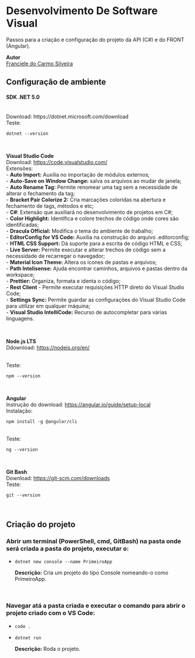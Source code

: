 # Desenvolvimento De Software Visual

Passos para a criação e configuração do projeto da API (C#) e do FRONT (Angular).

**Autor**<br>
[Franciele do Carmo Silveira](https://www.linkedin.com/in/cfrancielesilveira/)

## Configuração de ambiente

<h4>SDK .NET 5.0</h4><br>
Download: https://dotnet.microsoft.com/download<br>
Teste:

    dotnet --version

<br>

**Visual Studio Code**<br>
Download: https://code.visualstudio.com/<br>
        Extensões:<br>
        - **Auto Import:** Auxilia no importação de módulos externos;<br>
        - **Auto-Save on Window Change:** salva os arquivos ao mudar de janela;<br>
        - **Auto Rename Tag:** Permite renomear uma tag sem a necessidade de alterar o fechamento da tag;<br>
        - **Bracket Pair Colorize 2:** Cria marcações coloridas na abertura e fechamento de tags, métodos e etc;<br>
        - **C#**: Extensão que auxiliará no desenvolvimento de projetos em C#;<br>
        - **Color Highlight:** Identifica e colore trechos de código onde cores são identificadas;<br>
        - **Dracula Official:** Modifica o tema do ambiente de trabalho;<br>
        - **EditorConfig for VS Code:** Auxilia na construção do arquivo .editorconfig;<br>
        - **HTML CSS Support:** Dá suporte para a escrita de código HTML e CSS;<br>
        - **Live Server:** Permite executar e alterar trechos de código sem a necessidade de recarregar o navegador;<br>
        - **Material Icon Theme:** Altera os ícones de pastas e arquivos;<br>
        - **Path Intelisense:** Ajuda encontrar caminhos, arquivos e pastas dentro da workspace;<br>
        - **Prettier:** Organiza, formata e identa o código;<br>
        - **Rest Client** - Permite executar requisições HTTP direto do Visual Studio Code;<br>
        - **Settings Sync:** Permite guardar as configurações do Visual Studio Code para utilizar em qualquer máquina;<br>
        - **Visual Studio IntelliCode:** Recurso de autocompletar para várias linguagens.<br>


<br>

**Node.js LTS**<br>
Ddownload: https://nodejs.org/en/

<br>
Teste: 

    npm --version
    
<br>

**Angular**<br>
Instrução do download: https://angular.io/guide/setup-local<br>
Instalação:

    npm install -g @angular/cli
    
<br>
Teste: 

    ng --version
    
<br>

**Git Bash**<br>
Download: https://git-scm.com/downloads<br>
Teste:

    git --version
    
<br>

## Criação do projeto

<h3>Abrir um terminal (PowerShell, cmd, GitBash) na pasta onde será criada a pasta do projeto, executar o:</h3>

* `dotnet new console --name PrimeiroApp`

     **Descrição:** Cria um projeto do tipo Console nomeando-o como PrimeiroApp.
<br>

<h3>Navegar atá a pasta criada e executar o comando para abrir o projeto criado com o VS Code:</h3>

* `code .`

* `dotnet run`

     **Descrição:** Roda o projeto.
